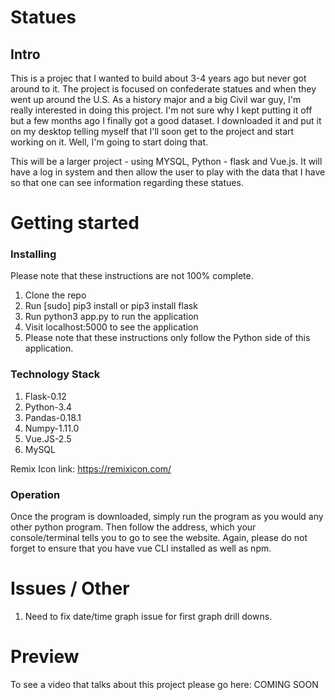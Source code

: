 # Statues
## Intro

This is a projec that I wanted to build about 3-4 years ago but never got around to it. The project is 
focused on confederate statues and when they went up around the U.S. As a history major and a big 
Civil war guy, I'm really interested in doing this project. I'm not sure why I kept putting it off but 
a few months ago I finally got a good dataset. I downloaded it and put it on my desktop telling myself 
that I'll soon get to the project and start working on it. Well, I'm going to start doing that. 

This will be a larger project - using MYSQL, Python - flask and Vue.js. It will have a log in system 
and then allow the user to play with the data that I have so that one can see information regarding these 
statues. 

# Getting started
### Installing

Please note that these instructions are not 100% complete. 

1. Clone the repo
2. Run [sudo] pip3 install or pip3 install flask
3. Run python3 app.py to run the application
4. Visit localhost:5000 to see the application
5. Please note that these instructions only follow the Python side of this application.

### Technology Stack

1. Flask-0.12
2. Python-3.4
3. Pandas-0.18.1
4. Numpy-1.11.0
5. Vue.JS-2.5
6. MySQL

Remix Icon link: 
https://remixicon.com/

### Operation

Once the program is downloaded, simply run the program as you would any other python program.
Then follow the address, which your console/terminal tells you to go to see the
website. Again, please do not forget to ensure that you have vue CLI installed
as well as npm.

# Issues / Other

1. Need to fix date/time graph issue for first graph drill downs. 

# Preview

To see a video that talks about this project please go here: COMING SOON